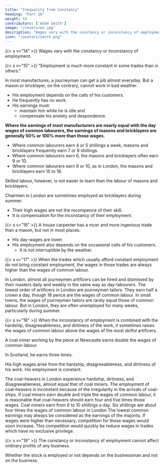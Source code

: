 ```yaml
---
title: "Inequality from Constancy"
heading: "Part 1b"
weight: 58
contributors: ['Adam Smith']
image: "/covers/wn.jpg"
description: "Wages vary with the constancy or inconstancy of employment"
icon: "/avatars/smith.png"
---
```



{{< s v="14" >}} Wages vary with the constancy or inconstancy of employment.

{{< s v="15" >}} "Employment is much more constant in some trades than in others."

In most manufactures, a journeyman can get a job almost everyday. But a mason or bricklayer, on the contrary, cannot work in bad weather.
- His employment depends on the calls of his customers.
- He frequently has no work.
- His earnings must:  
  - maintain him while he is idle and
  - compensate his anxiety and despondence.

**Where the earnings of most manufacturers are nearly equal with the day wages of common labourers, the earnings of masons and bricklayers are generally 50% or 100% more than those wages.**
- Where common labourers earn 4 or 5 shillings a week, masons and bricklayers frequently earn 7 or 8 shillings.
- Where common labourers earn 6, the masons and bricklayers often earn 9 or 10.
- Where common labourers earn 9 or 10, as in London, the masons and bricklayers earn 15 to 18.

Skilled labour, however, is not easier to learn than the labour of masons and bricklayers.

Chairmen in London are sometimes employed as bricklayers during summer.
- Their high wages are not the recompence of their skill.
- It is compensation for the inconstancy of their employment.

{{< s v="16" >}} A house carpenter has a nicer and more ingenious trade than a mason, but not in most places.
- His day-wages are lower.
- His employment also depends on the occasional calls of his customers.
  - It is not interruptible by the weather.


{{< s v="17" >}} When the trades which usually afford constant employment do not bring constant employment, the wages in those trades are always higher than the wages of common labour.

In London, almost all journeymen artificers can be hired and dismissed by their masters daily and weekly in the same way as day-labourers.
The lowest order of artificers in London are journeymen tailors.
They earn half a crown a day, though 18 pence are the wages of common labour.
In small towns, the wages of journeymen tailors are rarely equal those of common labour.
But in London, they are often unemployed for many weeks, particularly during summer.


{{< s v="18" >}} When the inconstancy of employment is combined with the hardship, disagreeableness, and dirtiness of the work, it sometimes raises the wages of  common labour above the wages of the most skilful artificers.

A coal miner working by the piece at Newcastle earns double the wages of common labour.

In Scotland, he earns three times.

His high wages arise from the hardship, disagreeableness, and dirtiness of his work.
His employment is constant.

The coal-heavers in London experience hardship, dirtiness, and disagreeableness, almost equal that of coal miners.
The employment of coal-heavers is inconstant because of the irregularity in the arrivals of coal-ships.
If coal miners earn double and triple the wages of common labour, it is reasonable that coal-heavers should earn four and five times those wages.
Coal miners earn from 6 to 10 shillings a day.
Six shillings are about four times the wages of common labour in London
The lowest common earnings may always be considered as the earnings of the majority.
If wages were higher than necessary, competition for those wages would soon increase.
This competition would quickly be reduce wages in trades which have no exclusive privilege.


{{< s v="19" >}} The constancy or inconstancy of employment cannot affect ordinary profits of any business.

Whether the stock is employed or not depends on the businessman and not on the business.


